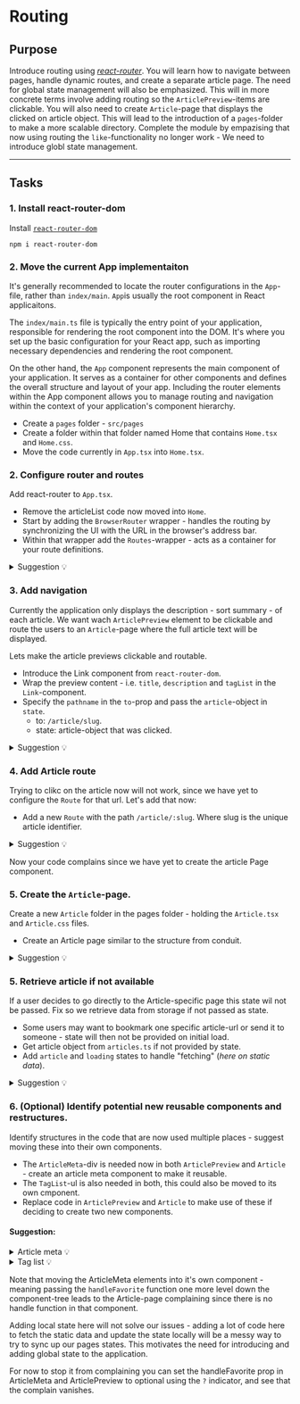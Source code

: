 # Routing

## Purpose

Introduce routing using [_react-router_](https://reactrouter.com/en/main). You will learn how to navigate between pages, handle dynamic routes, and create a separate article page. The need for global state management will also be emphasized. This will in more concrete terms involve adding routing so the `ArticlePreview`-items are clickable. You will also need to create `Article`-page that displays the clicked on article object. This will lead to the introduction of a `pages`-folder to make a more scalable directory. Complete the module by empazising that now using routing the `like`-functionality no longer work - We need to introduce globl state management.

---

## Tasks

### 1. Install react-router-dom

Install [`react-router-dom`](https://reactrouter.com/en/main/start/tutorial#setup)

```
npm i react-router-dom
```

### 2. Move the current App implementaiton

It's generally recommended to locate the router configurations in the `App`-file, rather than `index/main`. `App`is usually the root component in React applicaitons.

The `index/main.ts` file is typically the entry point of your application, responsible for rendering the root component into the DOM. It's where you set up the basic configuration for your React app, such as importing necessary dependencies and rendering the root component.

On the other hand, the `App` component represents the main component of your application. It serves as a container for other components and defines the overall structure and layout of your app. Including the router elements within the App component allows you to manage routing and navigation within the context of your application's component hierarchy.

- Create a `pages` folder - `src/pages`
- Create a folder within that folder named Home that contains `Home.tsx` and `Home.css`.
- Move the code currently in `App.tsx` into `Home.tsx`.

### 2. Configure router and routes

Add react-router to `App.tsx`.

- Remove the articleList code now moved into `Home`.
- Start by adding the `BrowserRouter` wrapper - handles the routing by synchronizing the UI with the URL in the browser's address bar.
- Within that wrapper add the `Routes`-wrapper - acts as a container for your route definitions.

<details>
<summary> Suggestion 💡</summary>

```jsx
import { BrowserRouter, Route, Routes } from "react-router-dom";
import "./App.css";
import Home from "./pages/Home/Home";

const App = () => {
  return (
    <BrowserRouter>
      <Routes>
        <Route path="/" element={<Home />} />
      </Routes>
    </BrowserRouter>
  );
};

export default App;
```

</details>

### 3. Add navigation

Currently the application only displays the description - sort summary - of each article. We want wach `ArticlePreview` element to be clickable and route the users to an `Article`-page where the full article text will be displayed.

Lets make the article previews clickable and routable.

- Introduce the Link component from `react-router-dom`.
- Wrap the preview content - i.e. `title`, `description` and `tagList` in the `Link`-component.
- Specify the `pathname` in the `to`-prop and pass the `article`-object in `state`.
  - to: `/article/slug`.
  - state: article-object that was clicked.

<details>
<summary> Suggestion 💡</summary>

```jsx
// ArticlePreview.tsx
<Link to={`/article/${article.slug}`} state={article} className="article-link">
  <h1>{article.title}</h1>
  <p className="description">{article.description}</p>
  <span className="subtitle1">Read more...</span>
  <ul className="tag-list">
    {article.tagList.map((tag, index) => (
      <li key={`tag-${index}-${tag}`} className="tag">
        {tag}
      </li>
    ))}
  </ul>
</Link>
```

```css
.article-preview .article-link {
  text-decoration: none;
  color: inherit;
  background: white;
  text-align: start;
  border: none;
}

.article-preview .article-link:hover {
  cursor: pointer;
}
.article-preview .article-link .description {
  font-weight: 300;
  font-size: 1rem;
  color: #999;
  margin-bottom: 1rem;
  line-height: 1.3rem;
}

.article-preview .article-link h1 {
  font-weight: 600;
  font-size: 1.5rem;
  margin-bottom: 0.25rem;
}
```

Move into the `Header`-component, here you can now replace the `<a>`-element with this link as well:

```jsx
<header className="header">
  <nav className="navbar">
    <Link to="/">Home</Link>
  </nav>
</header>
```

</details>

### 4. Add Article route

Trying to clikc on the article now will not work, since we have yet to configure the `Route` for that url. Let's add that now:

- Add a new `Route` with the path `/article/:slug`. Where slug is the unique article identifier.

<details>
<summary> Suggestion 💡</summary>

```jsx
const App = () => {
  return (
    <BrowserRouter>
      <Routes>
        <Route path="/" element={<Home />} />
        <Route path="/article/:slug" element={<Article />} />
      </Routes>
    </BrowserRouter>
  );
};
```

</details>

Now your code complains since we have yet to create the article Page component.

### 5. Create the `Article`-page.

Create a new `Article` folder in the pages folder - holding the `Article.tsx` and `Article.css` files.

- Create an Article page similar to the structure from conduit.

<details>
<summary> Suggestion 💡</summary>

```jsx
import { useLocation } from "react-router-dom";
import { Article } from "../../types";
import { articles } from "../../articles";
import "./Article.css";

const ArticlePage = () => {
  const article: Article = articles[0];

  if (!article) return <div>Loading...</div>;

  return (
    <>
      <Header />
      <div className="article">
        <div className="header">
          <div className="header-content">
            <h1>{article.title}</h1>
            <div className="article-meta">
              <div className="info">
                <a href="/">{article.author.username}</a>
                <span className="subtitle1">
                  {new Date(article.createdAt).toLocaleDateString()}
                </span>
              </div>
              <button className={article.favorited ? "favorited" : ""}>
                Like {article.favoritesCount}
              </button>
            </div>
          </div>
        </div>
        <div className="content">
          <p className="text">{article.body}</p>
          <ul className="tag-list">
            {article.tagList.map((tag, index) => (
              <li key={`tag-${index}-${tag}`} className="tag">
                {tag}
              </li>
            ))}
          </ul>
        </div>
      </div>
    </>
  );
};

export default ArticlePage;
```

```css
.article .article-header {
  background-color: black;
  color: white;
  padding: 0.625rem;
  text-align: start;
}

.article .article-header .header-content {
  max-width: 960px;
  margin: 0 auto;
}
```

</details>

### 5. Retrieve article if not available

If a user decides to go directly to the Article-specific page this state wil not be passed. Fix so we retrieve data from storage if not passed as state.

- Some users may want to bookmark one specific article-url or send it to someone - state will then not be provided on initial load.
- Get article object from `articles.ts` if not provided by state.
- Add `article` and `loading` states to handle "fetching" (_here on static data_).

<details>
<summary> Suggestion 💡</summary>

```jsx
const { slug } = useParams();
const [article, setArticle] = useState<Article | null>(null);
const [loading, setLoading] = useState<boolean>(false);

useEffect(() => {
   if (!article) {
     setLoading(true);
     try {
         const fetchedArticle = articles.find(
     (article) => article.slug === slug) as Article;
         setArticle(fetchedArticle);
     } catch (error) {
         console.error("Error fetching article:", error);
     } finally {
         setLoading(false);
     }
   }
}, [article]);

if (loading || !article) {
   return <div>Loading...</div>;
}
```

</details>

### 6. (Optional) Identify potential new reusable components and restructures.

Identify structures in the code that are now used multiple places - suggest moving these into their own components.

- The `ArticleMeta`-div is needed now in both `ArticlePreview` and `Article` - create an article meta component to make it reusable.
- The `TagList`-ul is also needed in both, this could also be moved to its own cmponent.
- Replace code in `ArticlePreview` and `Article` to make use of these if deciding to create two new components.

#### Suggestion:

<details>
<summary>Article meta 💡</summary>

```jsx
import { Article } from "../../types";

interface Props {
  article: Article;
  handleFavorite?: () => void;
}
const ArticleMeta = ({ article, handleFavorite }: Props) => {
  return (
    <div className="article-meta">
      <div className="info">
        <a href="/">{article.author.username}</a>
        <span className="subtitle1">
          {new Date(article.createdAt).toLocaleDateString()}
        </span>
      </div>
      <button
        className={article.favorited ? "favorited" : ""}
        onClick={handleFavorite}
      >
        Like {article.favoritesCount}
      </button>
    </div>
  );
};
export default ArticleMeta;
```

Move styling from `ArticlePreview.css`:

```css
.article-meta {
  display: flex;
  justify-content: space-between;
}

.article-meta .info {
  display: inline-block;
}

.article-meta button {
  color: #5cb85c;
  background-color: transparent;
  border: 1px solid #5cb85c;
  border-radius: 0.25rem;
  padding: 0.25rem 0.5rem;
  cursor: pointer;
}

.article-meta button.favorited {
  background-color: #5cb85c;
  border-color: #3d8b3d;
  color: #fff;
}

.article-meta button:disabled {
  cursor: not-allowed;
  opacity: 0.65;
}

.article-meta button:hover {
  background: #5cb85c;
  color: white;
}
.article-meta button.favorited:hover {
  background: #3d8b3d;
}
```

Remember to now pass the handle function down from ArticlePreview into meta.

</details>

<details>
<summary>Tag list 💡</summary>

```jsx
import { Article } from "../../types";
import "./TagList.css";
interface Props {
  article: Article;
}
const TagList = ({ article }: Props) => {
  return (
    <ul className="tag-list">
      {article.tagList.map((tag, index) => (
        <li key={`tag-${index}-${tag}`} className="tag">
          {tag}
        </li>
      ))}
    </ul>
  );
};
export default TagList;
```

```css
.tag-list {
  display: flex;
  gap: 8px;
  margin: 0;
  justify-content: end;
  list-style: none;
}

.tag-list .tag {
  font-size: 13px;
  font-weight: 300;
  font-style: italic;
  border: 1px solid #ddd;
  border-radius: 16px;
  color: #aaa;
  padding: 4px 8px;
}
```

</details>

Note that moving the ArticleMeta elements into it's own component - meaning passing the `handleFavorite` function one more level down the component-tree leads to the Article-page complaining since there is no handle function in that component.

Adding local state here will not solve our issues - adding a lot of code here to fetch the static data and update the state locally will be a messy way to try to sync up our pages states. This motivates the need for introducing and adding global state to the application.

For now to stop it from complaining you can set the handleFavorite prop in ArticleMeta and ArticlePreview to optional using the `?` indicator, and see that the complain vanishes.
